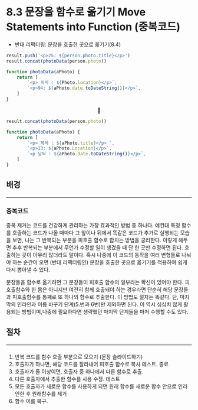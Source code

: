 # 8.3 문장을 함수로 옮기기 Move Statements into Function (중복코드)

- 반대 리팩터링: 문장을 호출한 곳으로 옮기기(8.4)

```js
result.push('<p>25: ${person.photo.title}</p>')
result.concat(photoData(person.photo))

function photoData(aPhoto) {
	return [
		`<p> 위치 : ${Photo.location}</p>`,
		`<p>94: ${aPhoto.date.toDateString()}</p>`,
	]
}
```
<center>🔻</center>

```js
result.concat(photoData(person.photo))

function photoData(aPhoto) {
	return [
		`<p> 제목 : ${aPhoto.title}</p> `,
		`<p>13: ${aPhoto.Location}</p>`,
		`<p 날짜 : ${aPhoto.date.toDateString()}</p>`,
	]
}
```

## 배경 <hr>
### 중복코드
중복 제거는 코드를 건강하게 관리하는 가장 효과적인 방법 중 하나다. 예컨대 특정 함수를 호출하는 코드가 나올 때마다 그 앞이나 뒤에서 똑같은 코드가 추가로 실행되는 모습을 보면, 나는 그 반복되는 부분을 피호출 함수로 합치는 방법을 궁리한다. 이렇게 해두면 추후 반복되는 부분에서 무언가 수정할 일이 생겼을 때 단 한 곳만 수정하면 된다. 호출하는 곳이 아무리 많더라도 말이다. 혹시 나중에 이 코드의 동작을 여러 변형들로 나눠야 하는 순간이 오면 (반대 리팩터링인) 문장을 호출한 곳으로 옮기기를 적용하여 쉽게 다시 뽑아낼 수 있다.

문장들을 함수로 옮기려면 그 문장들이 피호출 함수의 일부라는 확신이 있어야 한다. 피호출함수와 한 몸은 아니지만 여전히 함께 호출돼야 하는 경우라면 단순히 해당 문장들과 피호출함수를 통째로 또 하나의 함수로 추출한다. 이 방법도 절차는 똑같다. 단, 마지막의 인라인과 이름 바꾸기 단계(5.번과 6번)만 제외하면 된다. 이 역시 심심치 않게 활용되는 방법이며,나중에 필요하다면 생략했던 마지막 단계들을 마저 수행할 수도 있다.

## 절차 <hr>
#### 
1. 반복 코드를 함수 호출 부분으로 모으기 (문장 슬라이드하기)
2. 호출자가 하나면, 해당 코드를 잘라내어 피호출 함수로 복사 테스트. 종료
3. 호출자가 둘 이상이면, 호출자 중 하나에서 다른 함수로 추출.
4. 다른 호출자에서 추출한 함수를 사용 수정. 테스트
5. 모든 호출자가 새로운 함수를 사용하게 되면 원래 함수를 새로운 함수 안으로 인라인한 후 원래함수를 제거
6. 함수 이름 복구.
